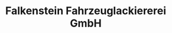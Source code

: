 ---
title: "Falkenstein Fahrzeuglackiererei GmbH"
url: /lippstadt/falkenstein-fahrzeuglackiererei-gmbh/
shop: Autowerkstatt
---